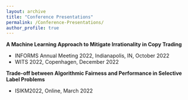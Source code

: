 ```yaml
---
layout: archive
title: "Conference Presentations"
permalink: /Conference-Presentations/
author_profile: true
---
```


**A Machine Learning Approach to Mitigate Irrationality in Copy Trading**
- INFORMS Annual Meeting 2022, Indianapolis, IN, October 2022
- WITS 2022, Copenhagen, December 2022

  
**Trade-off between Algorithmic Fairness and Performance in Selective Label Problems**
- ISIKM2022, Online, March 2022
